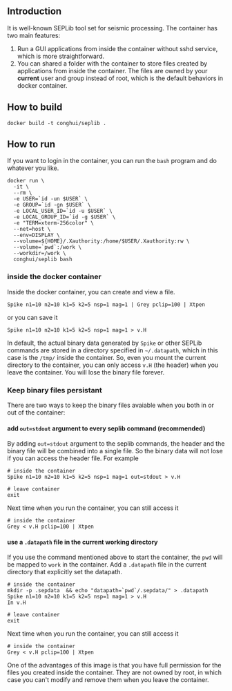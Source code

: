 ## Introduction

It is well-known SEPLib tool set for seismic processing. The container has two main features:

1. Run a GUI applications from inside the container without sshd service, which is more straightforward.
2. You can shared a folder with the container to store files created by applications from inside the container. The files are owned by your **current** user and group instead of root, which is the default behaviors in docker container.

## How to build

```
docker build -t conghui/seplib .
```

## How to run

If you want to login in the container, you can run the `bash` program and do whatever you like.
```
docker run \
  -it \
  --rm \
  -e USER=`id -un $USER` \
  -e GROUP=`id -gn $USER` \
  -e LOCAL_USER_ID=`id -u $USER` \
  -e LOCAL_GROUP_ID=`id -g $USER` \
  -e "TERM=xterm-256color" \
  --net=host \
  --env=DISPLAY \
  --volume=${HOME}/.Xauthority:/home/$USER/.Xauthority:rw \
  --volume=`pwd`:/work \
  --workdir=/work \
  conghui/seplib bash

```

### inside the docker container

Inside the docker container, you can create and view a file.
```
Spike n1=10 n2=10 k1=5 k2=5 nsp=1 mag=1 | Grey pclip=100 | Xtpen
```

or you can save it
```
Spike n1=10 n2=10 k1=5 k2=5 nsp=1 mag=1 > v.H
```
In default, the actual binary data generated by `Spike` or other SEPLib commands are stored in a directory specified in `~/.datapath`, which in this case is the `/tmp/` inside the container. So, even you mount the current directory to the container, you can only access `v.H` (the header) when you leave the container. You will lose the binary file forever.

### Keep binary files persistant
There are two ways to keep the binary files avaiable when you both in or out of the container:

#### add `out=stdout` argument to every seplib command (recommended)
By adding `out=stdout` argument to the seplib commands, the header and the binary file will be combined into a single file. So the binary data will not lose if you can access the header file. For example

```
# inside the container
Spike n1=10 n2=10 k1=5 k2=5 nsp=1 mag=1 out=stdout > v.H

# leave container
exit
```

Next time when you run the container, you can still access it
```
# inside the container
Grey < v.H pclip=100 | Xtpen
```

#### use a `.datapath` file in the current working directory
If you use the command mentioned above to start the container, the `pwd` will be mapped to `work` in the container. Add a `.datapath` file in the current directory that explicitly set the datapath.

```
# inside the container
mkdir -p .sepdata  && echo "datapath=`pwd`/.sepdata/" > .datapath
Spike n1=10 n2=10 k1=5 k2=5 nsp=1 mag=1 > v.H
In v.H

# leave container
exit
```

Next time when you run the container, you can still access it
```
# inside the container
Grey < v.H pclip=100 | Xtpen
```

One of the advantages of this image is that you have full permission for the files you created inside the container. They are not owned by root, in which case you can't modify and remove them when you leave the container.
